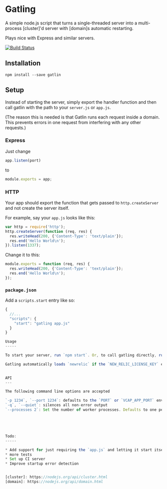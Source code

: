 Gatling
=======
A simple node.js script that turns a single-threaded server into a multi-process [cluster]'d server with [domain]s automatic restarting.

Plays nice with Express and similar servers.

[![Build Status](https://travis-ci.org/nfriedly/node-gatling.png?branch=master)](https://travis-ci.org/nfriedly/node-gatling)

Installation
------------

    npm install --save gatlin

Setup
-----

Instead of starting the server, simply export the handler function and then call gatlin with the path to your `server.js` or `app.js`.

(The reason this is needed is that Gatlin runs each request inside a domain. This prevents errors in one request from interfering with any other requests.)

### Express

Just change

 ```js
 app.listen(port)
 ```
 
 to

```js
module.exports = app;
```

### HTTP

Your app should export the function that gets passed to `http.createServer` and not create the server itself.

For example, say your `app.js` looks like this:

```js
var http = require('http');
http.createServer(function (req, res) {
  res.writeHead(200, {'Content-Type': 'text/plain'});
  res.end('Hello World\n');
}).listen(1337);
```
    
Change it to this:

```js
module.exports = function (req, res) {
  res.writeHead(200, {'Content-Type': 'text/plain'});
  res.end('Hello World\n');
});
```

### `package.json`

Add a `scripts.start` entry like so:

```js
{
  //...
  "scripts": {
    "start": "gatling app.js"
  }
}

Usage
-----

To start your server, run `npm start`. Or, to call gatling directly, run `./node_modules/bin/gatling app.js`

Gatling automatically loads `newrelic` if the `NEW_RELIC_LICENSE_KEY` environment variable is set.
    

API
---

The following command line options are accepted

`-p 1234`, `--port 1234`: defaults to the `PORT` or `VCAP_APP_PORT` environment properties, or 8080 if not set.
`-q`, `--quiet`: silences all non-error output
`--processes 2`: Set the number of worker processes. Defaults to one per CPU core.





Todo: 
-----

* Add support for just requiring the `app.js` and letting it start itself
* more tests
* Set up CI server
* Improve startup error detection


[cluster]: https://nodejs.org/api/cluster.html
[domain]: https://nodejs.org/api/domain.html

